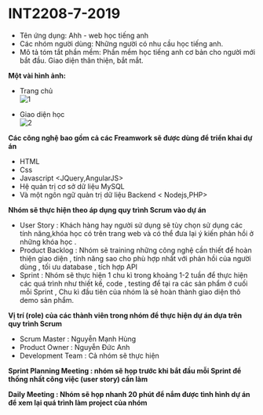 # INT2208-7-2019 
- Tên ứng dụng: Ahh - web học tiếng anh 
- Các nhóm người dùng: Những người có nhu cầu học tiếng anh. 
- Mô tả tóm tắt phần mềm: Phần mềm học tiếng anh cơ bản cho người mới bắt đầu. Giao diện thân thiện, bắt mắt.

**Một vài hình ảnh:** 
- Trang chủ                     
![1](https://user-images.githubusercontent.com/43178187/52537125-98e48180-2d95-11e9-9209-24337b9efb95.png) 


- Giao diện học                  
![2](https://user-images.githubusercontent.com/43178187/52537126-997d1800-2d95-11e9-9cf3-2c9a585319a1.png)



**Các công nghệ bao gồm cả các Freamwork sẽ được dùng để triển khai dự án**
- HTML
- Css <Bootstrap> 
- Javascript <JQuery,AngularJS>
- Hệ quản trị cơ sở dữ liệu MySQL
- Và một ngôn ngữ quản trị dữ liệu Backend < Nodejs,PHP>
  
**Nhóm sẽ thực hiện theo áp dụng quy trình Scrum vào dự án**
- User Story : Khách hàng hay người sử dụng sẽ tùy chọn sử dụng các tính năng,khóa học có trên trang web và có thể đưa lại ý kiến phản hồi ở những khóa học .
- Product Backlog : Nhóm sẽ training những công nghệ <technical> cần thiết để hoàn thiện giao diện , tính năng sao cho phù hợp nhất với phản hồi của người dùng , tối ưu database , tích hợp API
- Sprint : Nhóm sẽ thực hiện 1 chu kì trong khoảng 1-2 tuần để thực hiện các quá trình như thiết kế, code , testing để tại ra các sản phẩm ở cuối mỗi Sprint , Chu kì đầu tiên của nhóm là sẽ hoàn thành giao diện thô demo sản phẩm.


**Vị trí (role) của các thành viên trong nhóm để thực hiện dự án dựa trên quy trình Scrum**
- Scrum Master : Nguyễn Mạnh Hùng
- Product Owner : Nguyễn Đức Anh
- Development Team : Cả nhóm sẽ thực hiện

**Sprint Planning Meeting : nhóm sẽ họp trước khi bắt đầu mỗi Sprint để thống nhất công việc (user story) cần làm**

**Daily Meeting : Nhóm sẽ họp nhanh 20 phút để nắm được tình hình dự án để xem lại quá trình làm project của nhóm**
